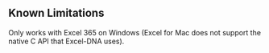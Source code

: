 


## Known Limitations

Only works with Excel 365 on Windows (Excel for Mac does not support the native C API that Excel-DNA uses).
